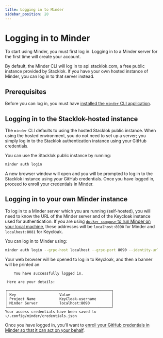 ```yaml
---
title: Logging in to Minder
sidebar_position: 20
---
```


# Logging in to Minder

To start using Minder, you must first log in. Logging in to a Minder server for the first time will create your account.

By default, the Minder CLI will log in to api.stacklok.com, a free public instance provided by Stacklok. If you have
your own hosted instance of Minder, you can log in to that server instead.

## Prerequisites

Before you can log in, you must have [installed the `minder` CLI application](install_cli).

## Logging in to the Stacklok-hosted instance

The `minder` CLI defaults to using the hosted Stacklok public instance.  When using the hosted environment, you do not need to set up a server; you simply log in to the Stacklok authentication instance using your GitHub credentials.

You can use the Stacklok public instance by running:

```bash
minder auth login
```

A new browser window will open and you will be prompted to log in to the Stacklok instance using your GitHub credentials.  Once you have logged in, proceed to enroll your credentials in Minder.

## Logging in to your own Minder instance

To log in to a Minder server which you are running (self-hosted), you will need to know the URL of the Minder server and of the Keycloak instance used for authentication.  If you are using [`docker compose` to run Minder on your local machine](../run_minder_server/run_the_server.md), these addresses will be `localhost:8090` for Minder and `localhost:8081` for Keycloak.

You can log in to Minder using:

```bash
minder auth login --grpc-host localhost --grpc-port 8090 --identity-url http://localhost:8081
```

Your web browser will be opened to log in to Keycloak, and then a banner  will be printed an

```
    You have successfully logged in.
 
 Here are your details: 

┌────────────────────────────────────────────────┐
│ Key                    Value                   │
│ Project Name           KeyCloak-username       │
│ Minder Server          localhost:8090          │
└────────────────────────────────────────────────┘
Your access credentials have been saved to ~/.config/minder/credentials.json
```

Once you have logged in, you'll want to [enroll your GitHub credentials in Minder so that it can act on your behalf](./enroll_provider.md).
